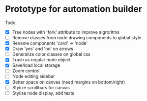 # Prototype for automation builder

Todo

- [x] Tree nodes with 'fork' attribute to improve algroritms
- [ ] Remove classes from node drawing components to global style
- [x] Rename components 'card' => 'node'
- [x] Draw 'yes' and 'no' on arrows
- [ ] Generalize color classes on global css
- [x] Trash as regular node object
- [x] Save/load local storage
- [ ] Zoom control
- [ ] Node editing sidebar
- [x] Better space on canvas (need margins on bottom/right)
- [ ] Stylize scrollbars for canvas
- [ ] Stylize node display, add texts
